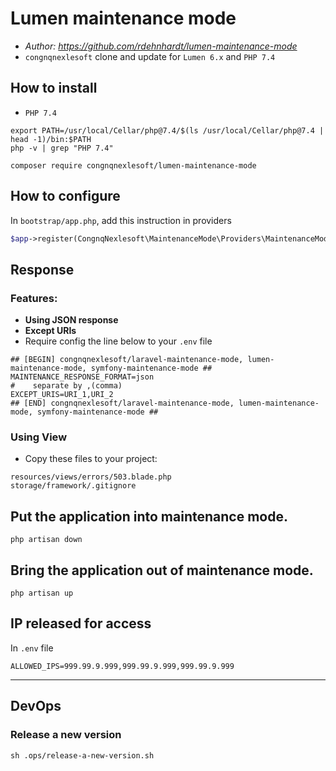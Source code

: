 # Lumen maintenance mode
- *Author: https://github.com/rdehnhardt/lumen-maintenance-mode*
- `congnqnexlesoft` clone and update for `Lumen 6.x` and `PHP 7.4`

## How to install

- `PHP 7.4`
```shell
export PATH=/usr/local/Cellar/php@7.4/$(ls /usr/local/Cellar/php@7.4 | head -1)/bin:$PATH
php -v | grep "PHP 7.4"
```

```
composer require congnqnexlesoft/lumen-maintenance-mode
```

## How to configure
In `bootstrap/app.php`, add this instruction in providers

```PHP
$app->register(CongnqNexlesoft\MaintenanceMode\Providers\MaintenanceModeServiceProvider::class);
```
## Response
### Features:
- **Using JSON response**
- **Except URIs**
- Require config the line below to your `.env` file
```dotenv
## [BEGIN] congnqnexlesoft/laravel-maintenance-mode, lumen-maintenance-mode, symfony-maintenance-mode ##
MAINTENANCE_RESPONSE_FORMAT=json
#    separate by ,(comma)
EXCEPT_URIS=URI_1,URI_2
## [END] congnqnexlesoft/laravel-maintenance-mode, lumen-maintenance-mode, symfony-maintenance-mode ##
```
### Using View
- Copy these files to your project:
```
resources/views/errors/503.blade.php
storage/framework/.gitignore
```

## Put the application into maintenance mode.

```shell
php artisan down
```

## Bring the application out of maintenance mode.

```shell
php artisan up
```

## IP released for access

In `.env` file

```dotenv
ALLOWED_IPS=999.99.9.999,999.99.9.999,999.99.9.999
```

---

## DevOps
### Release a new version
```shell
sh .ops/release-a-new-version.sh
```
